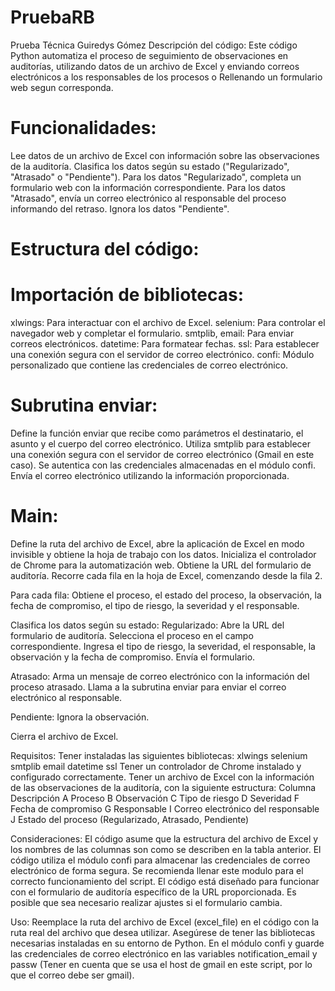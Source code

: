 # PruebaRB
Prueba Técnica Guiredys Gómez
Descripción del código:
Este código Python automatiza el proceso de seguimiento de observaciones en auditorías, utilizando datos de un archivo de Excel y enviando correos electrónicos a los responsables de los procesos o Rellenando un formulario web segun corresponda.

# Funcionalidades:
Lee datos de un archivo de Excel con información sobre las observaciones de la auditoría.
Clasifica los datos según su estado ("Regularizado", "Atrasado" o "Pendiente").
Para los datos "Regularizado", completa un formulario web con la información correspondiente.
Para los datos "Atrasado", envía un correo electrónico al responsable del proceso informando del retraso.
Ignora los datos "Pendiente".

# Estructura del código:
# Importación de bibliotecas:

xlwings: Para interactuar con el archivo de Excel.
selenium: Para controlar el navegador web y completar el formulario.
smtplib, email: Para enviar correos electrónicos.
datetime: Para formatear fechas.
ssl: Para establecer una conexión segura con el servidor de correo electrónico.
confi: Módulo personalizado que contiene las credenciales de correo electrónico.

# Subrutina enviar:

Define la función enviar que recibe como parámetros el destinatario, el asunto y el cuerpo del correo electrónico.
Utiliza smtplib para establecer una conexión segura con el servidor de correo electrónico (Gmail en este caso).
Se autentica con las credenciales almacenadas en el módulo confi.
Envía el correo electrónico utilizando la información proporcionada.

# Main:

Define la ruta del archivo de Excel, abre la aplicación de Excel en modo invisible y obtiene la hoja de trabajo con los datos.
Inicializa el controlador de Chrome para la automatización web.
Obtiene la URL del formulario de auditoría.
Recorre cada fila en la hoja de Excel, comenzando desde la fila 2.

Para cada fila:
Obtiene el proceso, el estado del proceso, la observación, la fecha de compromiso, el tipo de riesgo, la severidad y el responsable.

Clasifica los datos según su estado:
Regularizado:
Abre la URL del formulario de auditoría.
Selecciona el proceso en el campo correspondiente.
Ingresa el tipo de riesgo, la severidad, el responsable, la observación y la fecha de compromiso.
Envía el formulario.

Atrasado:
Arma un mensaje de correo electrónico con la información del proceso atrasado.
Llama a la subrutina enviar para enviar el correo electrónico al responsable.

Pendiente:
Ignora la observación.

Cierra el archivo de Excel.

Requisitos:
Tener instaladas las siguientes bibliotecas:
xlwings
selenium
smtplib
email
datetime
ssl
Tener un controlador de Chrome instalado y configurado correctamente.
Tener un archivo de Excel con la información de las observaciones de la auditoría, con la siguiente estructura:
Columna	Descripción
A	Proceso
B	Observación
C	Tipo de riesgo
D	Severidad
F	Fecha de compromiso
G	Responsable
I	Correo electrónico del responsable
J	Estado del proceso (Regularizado, Atrasado, Pendiente)


Consideraciones:
El código asume que la estructura del archivo de Excel y los nombres de las columnas son como se describen en la tabla anterior.
El código utiliza el módulo confi para almacenar las credenciales de correo electrónico de forma segura. Se recomienda llenar este modulo para el correcto funcionamiento del script.
El código está diseñado para funcionar con el formulario de auditoría específico de la URL proporcionada. Es posible que sea necesario realizar ajustes si el formulario cambia.

Uso:
Reemplace la ruta del archivo de Excel (excel_file) en el código con la ruta real del archivo que desea utilizar.
Asegúrese de tener las bibliotecas necesarias instaladas en su entorno de Python.
En el módulo confi y guarde las credenciales de correo electrónico en las variables notification_email y passw (Tener en cuenta que se usa el host de gmail en este script, por lo que el correo debe ser gmail).